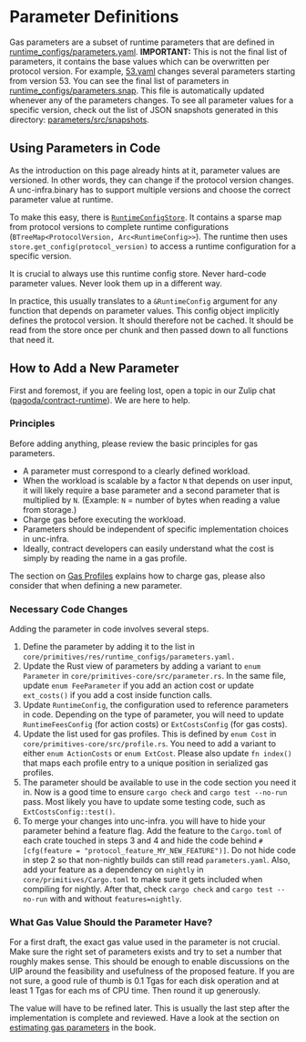 # Parameter Definitions

Gas parameters are a subset of runtime parameters that are defined in
[runtime_configs/parameters.yaml](../../../core/parameters/res/runtime_configs/parameters.yaml).
**IMPORTANT:** This is not the final list of parameters, it contains the base
values which can be overwritten per protocol version. For example,
[53.yaml](../../../core/parameters/res/runtime_configs/53.yaml)
changes several parameters starting from version 53. You can see the final list
of parameters in
[runtime_configs/parameters.snap](../../../core/parameters/res/runtime_configs/parameters.snap).
This file is automatically updated whenever any of the parameters changes. To
see all parameter values for a specific version, check out the list of JSON
snapshots generated in this directory:
[parameters/src/snapshots](../../../core/parameters/src/snapshots).

## Using Parameters in Code

As the introduction on this page already hints at it, parameter values are
versioned. In other words, they can change if the protocol version changes. A
unc-infra.binary has to support multiple versions and choose the correct
parameter value at runtime.

To make this easy, there is
[`RuntimeConfigStore`](https://github.com/utnet-org/utility/blob/a8964d200b3938a63d389263bc39c1bcd75b1de4/core/primitives/src/runtime/config_store.rs#L43).
It contains a sparse map from protocol versions to complete runtime
configurations (`BTreeMap<ProtocolVersion, Arc<RuntimeConfig>>`).
The runtime then uses `store.get_config(protocol_version)` to access a runtime
configuration for a specific version.

It is crucial to always use this runtime config store. Never hard-code parameter
values. Never look them up in a different way.

In practice, this usually translates to a `&RuntimeConfig` argument for any
function that depends on parameter values. This config object implicitly defines
the protocol version. It should therefore not be cached. It should be read from
the store once per chunk and then passed down to all functions that need it.

## How to Add a New Parameter

First and foremost, if you are feeling lost, open a topic in our Zulip chat
([pagoda/contract-runtime](https://unc.zulipchat.com/#narrow/stream/295306-pagoda.2Fcontract-runtime)).
We are here to help.

### Principles

Before adding anything, please review the basic principles for gas parameters.

- A parameter must correspond to a clearly defined workload.
- When the workload is scalable by a factor `N` that depends on user input,
  it will likely require a base parameter and a second parameter that is
  multiplied by `N`. (Example: `N` = number of bytes when reading a value from
  storage.)
- Charge gas before executing the workload.
- Parameters should be independent of specific implementation choices in
  unc-infra.
- Ideally, contract developers can easily understand what the cost is simply by
  reading the name in a gas profile.

The section on [Gas Profiles](./gas_profile.md#charging-gas) explains how to
charge gas, please also consider that when defining a new parameter.

### Necessary Code Changes

Adding the parameter in code involves several steps.

1. Define the parameter by adding it to the list in `core/primitives/res/runtime_configs/parameters.yaml.`
2. Update the Rust view of parameters by adding a variant to `enum Parameter`
   in `core/primitives-core/src/parameter.rs`. In the same file, update
   `enum FeeParameter` if you add an action cost or update `ext_costs()`
   if you add a cost inside function calls.
3. Update `RuntimeConfig`, the configuration used to reference parameters in
   code. Depending on the type of parameter, you will need to update
   `RuntimeFeesConfig` (for action costs) or `ExtCostsConfig` (for gas costs).
4. Update the list used for gas profiles. This is defined by `enum Cost` in
   `core/primitives-core/src/profile.rs`. You need to add a variant to either
   `enum ActionCosts` or `enum ExtCost`. Please also update `fn index()` that
   maps each profile entry to a unique position in serialized gas profiles.
5. The parameter should be available to use in the code section you need it in.
   Now is a good time to ensure `cargo check` and `cargo test --no-run` pass.
   Most likely you have to update some testing code, such as
   `ExtCostsConfig::test()`.
6. To merge your changes into unc-infra. you will have to hide your parameter
   behind a feature flag. Add the feature to the `Cargo.toml` of each crate
   touched in steps 3 and 4 and hide the code behind `#[cfg(feature =
   "protocol_feature_MY_NEW_FEATURE")]`. Do not hide code in step 2 so that
   non-nightly builds can still read `parameters.yaml`. Also, add your feature as
   a dependency on `nightly` in `core/primitives/Cargo.toml` to make sure it
   gets included when compiling for nightly. After that, check `cargo check` and
   `cargo test --no-run` with and without `features=nightly`.

### What Gas Value Should the Parameter Have?

For a first draft, the exact gas value used in the parameter is not crucial.
Make sure the right set of parameters exists and try to set a number that roughly
makes sense. This should be enough to enable discussions on the UIP around the
feasibility and usefulness of the proposed feature. If you are not sure, a good
rule of thumb is 0.1 Tgas for each disk operation and at least 1 Tgas for each
ms of CPU time. Then round it up generously.

The value will have to be refined later. This is usually the last step after
the implementation is complete and reviewed. Have a look at the section on
[estimating gas parameters](./estimator.md) in the book.
